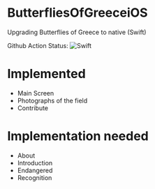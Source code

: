 # ButterfliesOfGreeceiOS
Upgrading Butterflies of Greece to native (Swift)

Github Action Status: ![Swift](https://github.com/jkapsouras/ButterfliesOfGreeceiOS/workflows/Swift/badge.svg?branch=develop)

# Implemented

- Main Screen
- Photographs of the field
- Contribute

# Implementation needed

- About
- Introduction
- Endangered
- Recognition

